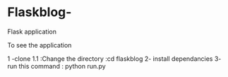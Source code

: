 # Flaskblog-
Flask application 

To see the application 


1 -clone
1.1 :Change the directory :cd flaskblog 
2- install dependancies 
3- run this command : python run.py 


